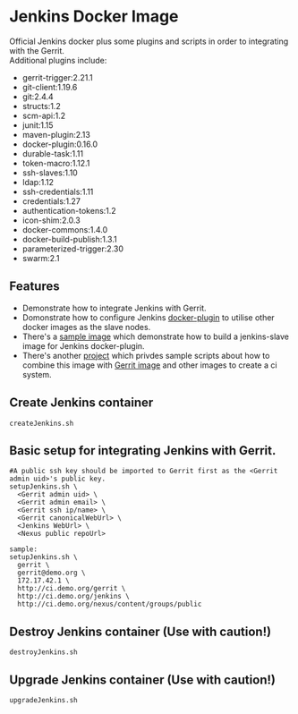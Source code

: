 # Jenkins Docker Image
Official Jenkins docker plus some plugins and scripts in order to integrating with the Gerrit.  
Additional plugins include:
* gerrit-trigger:2.21.1
* git-client:1.19.6
* git:2.4.4
* structs:1.2
* scm-api:1.2
* junit:1.15
* maven-plugin:2.13
* docker-plugin:0.16.0
* durable-task:1.11
* token-macro:1.12.1
* ssh-slaves:1.10
* ldap:1.12
* ssh-credentials:1.11
* credentials:1.27
* authentication-tokens:1.2
* icon-shim:2.0.3
* docker-commons:1.4.0
* docker-build-publish:1.3.1
* parameterized-trigger:2.30
* swarm:2.1

## Features
* Demonstrate how to integrate Jenkins with Gerrit.
* Domonstrate how to configure Jenkins [docker-plugin](https://wiki.jenkins-ci.org/display/JENKINS/Docker+Plugin) to utilise other docker images as the slave nodes.
* There's a [sample image](https://hub.docker.com/r/openfrontier/jenkins-slave/) which demonstrate how to build a jenkins-slave image for Jenkins docker-plugin.
* There's another [project](https://github.com/openfrontier/ci) which privdes sample scripts about how to combine this image with [Gerrit image](https://hub.docker.com/r/openfrontier/gerrit/) and other images to create a ci system.

## Create Jenkins container
    createJenkins.sh

## Basic setup for integrating Jenkins with Gerrit.

    #A public ssh key should be imported to Gerrit first as the <Gerrit admin uid>'s public key.
    setupJenkins.sh \
      <Gerrit admin uid> \
      <Gerrit admin email> \
      <Gerrit ssh ip/name> \
      <Gerrit canonicalWebUrl> \
      <Jenkins WebUrl> \
      <Nexus public repoUrl>

    sample:
    setupJenkins.sh \
      gerrit \
      gerrit@demo.org \
      172.17.42.1 \
      http://ci.demo.org/gerrit \
      http://ci.demo.org/jenkins \
      http://ci.demo.org/nexus/content/groups/public

## Destroy Jenkins container (Use with caution!)
    destroyJenkins.sh

## Upgrade Jenkins container (Use with caution!)
    upgradeJenkins.sh

